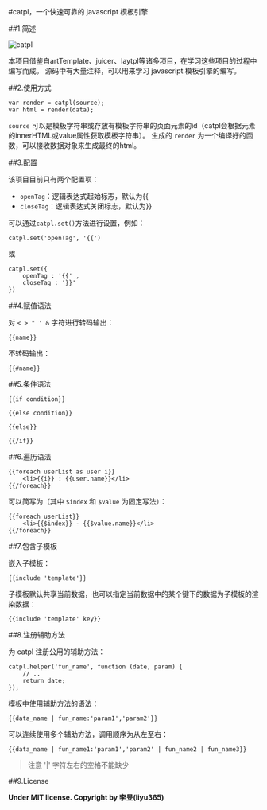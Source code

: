 #catpl，一个快速可靠的 javascript 模板引擎

##1.简述

![catpl](https://liyu365.github.io/catpl/catpl.png)

本项目借鉴自artTemplate、juicer、laytpl等诸多项目，在学习这些项目的过程中编写而成。
源码中有大量注释，可以用来学习 javascript 模板引擎的编写。

##2.使用方式

```
var render = catpl(source);
var html = render(data);
```

`source` 可以是模板字符串或存放有模板字符串的页面元素的id（catpl会根据元素的innerHTML或value属性获取模板字符串）。
生成的 `render` 为一个编译好的函数，可以接收数据对象来生成最终的html。

##3.配置

该项目目前只有两个配置项：

* `openTag`：逻辑表达式起始标志，默认为{{
* `closeTag`：逻辑表达式关闭标志，默认为}}

可以通过``catpl.set()``方法进行设置，例如：

```
catpl.set('openTag', '{{')
```

或

```
catpl.set({
    openTag : '{{' ,
    closeTag : '}}'
})
```

##4.赋值语法

对 `< > " ' &` 字符进行转码输出：

```
{{name}}
```

不转码输出：

```
{{#name}}
```

##5.条件语法

```
{{if condition}}
    
{{else condition}}
    
{{else}}
    
{{/if}}
```

##6.遍历语法

```
{{foreach userList as user i}}
    <li>{{i}} : {{user.name}}</li>
{{/foreach}}
```

可以简写为（其中 `$index` 和 `$value` 为固定写法）：

```
{{foreach userList}}
    <li>{{$index}} - {{$value.name}}</li>
{{/foreach}}
```

##7.包含子模板

嵌入子模板：

```
{{include 'template'}}
```

子模板默认共享当前数据，也可以指定当前数据中的某个键下的数据为子模板的渲染数据：

```
{{include 'template' key}}
```

##8.注册辅助方法

为 catpl 注册公用的辅助方法：

```
catpl.helper('fun_name', function (date, param) {
    // ..
    return date;
});
```

模板中使用辅助方法的语法：

```
{{data_name | fun_name:'param1','param2'}}
```

可以连续使用多个辅助方法，调用顺序为从左至右：

```
{{data_name | fun_name1:'param1','param2' | fun_name2 | fun_name3}}
```

> 注意 '|' 字符左右的空格不能缺少

##9.License

**Under MIT license. Copyright by 李昱(liyu365)**